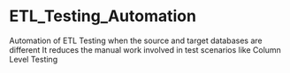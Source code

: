 # ETL_Testing_Automation
Automation of ETL Testing when the source and target databases are different
It reduces the manual work involved in test scenarios like Column Level Testing
